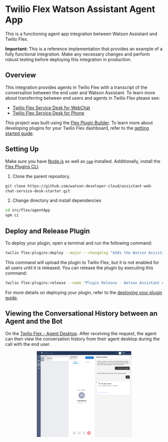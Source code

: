 # Twilio Flex Watson Assistant Agent App

This is a functioning agent app integration between Watson Assistant and Twilio Flex.

**Important:**  This is a reference implementation that provides an example of a fully functional integration. Make any necessary changes and perform robust testing before deploying this integration in production.

## Overview

This integration provides agents in Twilio Flex with a transcript of the conversation between the end user and Watson Assistant. To learn more about transferring between end users and agents in Twilio Flex please see:
- [Twilio Flex Service Desk for WebChat](../webChat/)
- [Twilio Flex Service Desk for Phone](https://cloud.ibm.com/docs/assistant?topic=assistant-deploy-phone-flex)

This project was built using the [Flex Plugin Builder](https://github.com/twilio/flex-plugin-builder). To learn more about developing plugins for your Twilio Flex dashboard, refer to the [getting started guide](https://www.twilio.com/docs/flex/quickstart/getting-started-plugin).


## Setting Up

Make sure you have [Node.js](https://nodejs.org) as well as [`npm`](https://npmjs.com) installed. 
Additionally, install the [Flex Plugins CLI](https://www.twilio.com/docs/flex/developer/plugins/cli/install).

1. Clone the parent repository. 
```
git clone https://github.com/watson-developer-cloud/assistant-web-chat-service-desk-starter.git
```

2. Change directory and install dependencies
```bash
cd src/flex/agentApp
npm ci
```

## Deploy and Release Plugin

To deploy your plugin, open a terminal and run the following command:
```bash
twilio flex:plugins:deploy --major --changelog "Adds the Watson Assistant Agent App" --description "Enables the service desk agent to get a quick view of the conversation history between the visitor and Watson Assistant."
```
This command will upload the plugin to Twilio Flex, but it is not enabled for all users until it is released. You can release the plugin by executing this command:

```bash
twilio flex:plugins:release --name "Plugin Release - Watson Assistant Agent App" --description "Enabling plugin Watson Assistant Agent App" --plugin plugin-watson-assistant-agent-app@latest
```
For more details on deploying your plugin, refer to the [deploying your plugin guide](https://www.twilio.com/docs/flex/developer/plugins/cli/deploy-and-release).


## Viewing the Conversational History between an Agent and the Bot

On the [Twilio Flex - Agent Desktop](https://flex.twilio.com/agent-desktop/). After receiving the request, the agent can then view the conversation history from their agent desktop during the call with the end user.

<p align="center">
<img src="images/twilio-flex-agent-app.png" width="60%">
</p>




